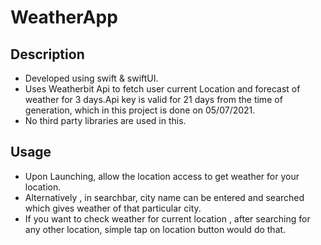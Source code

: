 # WeatherApp

## Description
- Developed using swift & swiftUI.
- Uses Weatherbit Api to fetch user current Location and forecast of weather for 3 days.Api key is valid for 21 days from the time of generation, which in this project is done on 05/07/2021.
- No third party libraries are used in this.


## Usage
- Upon Launching, allow the location access to get weather for your location.
- Alternatively , in searchbar, city name can be entered and searched which gives weather of that particular city.
- If you want to check weather for current location , after searching for any other location, simple tap on location button would do that.



